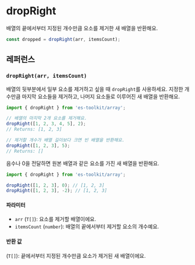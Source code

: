 # dropRight

배열의 끝에서부터 지정된 개수만큼 요소를 제거한 새 배열을 반환해요.

```typescript
const dropped = dropRight(arr, itemsCount);
```

## 레퍼런스

### `dropRight(arr, itemsCount)`

배열의 뒷부분에서 일부 요소를 제거하고 싶을 때 `dropRight`를 사용하세요. 지정한 개수만큼 마지막 요소들을 제거하고, 나머지 요소들로 이루어진 새 배열을 반환해요.

```typescript
import { dropRight } from 'es-toolkit/array';

// 배열의 마지막 2개 요소를 제거해요.
dropRight([1, 2, 3, 4, 5], 2);
// Returns: [1, 2, 3]

// 제거할 개수가 배열 길이보다 크면 빈 배열을 반환해요.
dropRight([1, 2, 3], 5);
// Returns: []
```

음수나 0을 전달하면 원본 배열과 같은 요소를 가진 새 배열을 반환해요.

```typescript
import { dropRight } from 'es-toolkit/array';

dropRight([1, 2, 3], 0); // [1, 2, 3]
dropRight([1, 2, 3], -2); // [1, 2, 3]
```

#### 파라미터

- `arr` (`T[]`): 요소를 제거할 배열이에요.
- `itemsCount` (`number`): 배열의 끝에서부터 제거할 요소의 개수예요.

#### 반환 값

(`T[]`): 끝에서부터 지정된 개수만큼 요소가 제거된 새 배열이에요.
